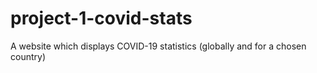 # project-1-covid-stats
A website which displays COVID-19 statistics (globally and for a chosen country)
